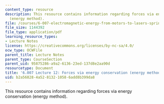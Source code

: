 ```yaml
---
content_type: resource
description: This resource contains information regarding forces via energy conservation
  (energy method).
file: /courses/6-007-electromagnetic-energy-from-motors-to-lasers-spring-2011/b2a568284a52813210586add8b399da8_MIT6_007S11_lec12.pdf
file_size: 1144392
file_type: application/pdf
learning_resource_types:
- Lecture Notes
license: https://creativecommons.org/licenses/by-nc-sa/4.0/
ocw_type: OCWFile
parent_title: Lecture Notes
parent_type: CourseSection
parent_uid: 95875286-a9a2-6136-23ed-137d8e2aa90d
resourcetype: Document
title: '6.007 Lecture 12: Forces via energy conservation (energy method)'
uid: b2a56828-4a52-8132-1058-6add8b399da8
---
```

This resource contains information regarding forces via energy conservation (energy method).